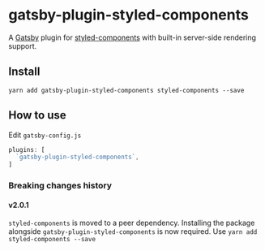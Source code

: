 # gatsby-plugin-styled-components

A [Gatsby](https://github.com/gatsbyjs/gatsby) plugin for [styled-components](https://github.com/styled-components/styled-components) with built-in server-side rendering support.

## Install

`yarn add gatsby-plugin-styled-components styled-components --save`

## How to use

Edit `gatsby-config.js`

```javascript
plugins: [
  `gatsby-plugin-styled-components`,
]
```

### Breaking changes history

<!-- Please keep the breaking changes list ordered with the newest change at the top -->

#### v2.0.1
`styled-components` is moved to a peer dependency.
Installing the package alongside `gatsby-plugin-styled-components` is now required.
Use `yarn add styled-components --save`

